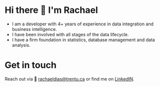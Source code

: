 # Hi there 👋 I'm Rachael

<!--
**RachaelDias/RachaelDias** is a ✨ _special_ ✨ repository because its `README.md` (this file) appears on your GitHub profile.

Here are some ideas to get you started:

- 🔭 I’m currently working on ...
- 🌱 I’m currently learning ...
- 👯 I’m looking to collaborate on ...
- 🤔 I’m looking for help with ...
- 💬 Ask me about ...
- 📫 How to reach me: ...
- 😄 Pronouns: ...
- ⚡ Fun fact: ...
-->
- I am a developer with 4+ years of experience in data integration and business intelligence.
- I have been involved with all stages of the data lifecycle.
- I have a firm foundation in statistics, database management and data analysis. 
 

# Get in touch
Reach out via :e-mail: rachaeldias@trentu.ca or find me on [LinkedIN](https://www.linkedin.com/in/rachael-dias-210200115/).
 
